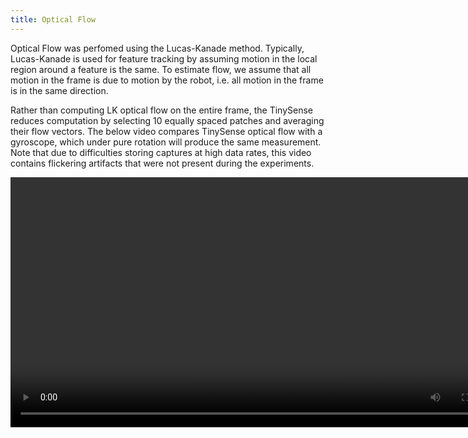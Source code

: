 ```yaml
---
title: Optical Flow
---
```


Optical Flow was perfomed using the Lucas-Kanade method.  Typically, Lucas-Kanade is used for feature tracking by assuming motion in the local region around a feature is the same.  To estimate flow, we assume that all motion in the frame is due to motion by the robot, i.e. all motion in the frame is in the same direction.

Rather than computing LK optical flow on the entire frame, the TinySense reduces computation by selecting 10 equally spaced patches and averaging their flow vectors.  The below video compares TinySense optical flow with a gyroscope, which under pure rotation will produce the same measurement.  Note that due to difficulties storing captures at high data rates, this video contains flickering artifacts that were not present during the experiments.

<video controls width="800">
  <source src="assets/of.webm" type="video/webm">
  Your browser does not support the video tag.
</video>
